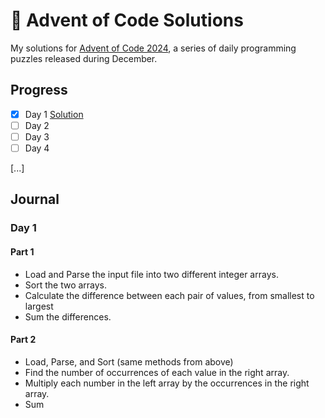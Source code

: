 # 🎄 Advent of Code Solutions

My solutions for [Advent of Code 2024](https://adventofcode.com/), a series of daily programming puzzles released during December. 


## Progress

- [x] Day 1 [Solution](https://github.com/Crowley723/advent-2024/blob/main/day01/main.go)
- [ ] Day 2
- [ ] Day 3
- [ ] Day 4

[...]

## Journal
### Day 1
#### Part 1
- Load and Parse the input file into two different integer arrays.
- Sort the two arrays.
- Calculate the difference between each pair of values, from smallest to largest
- Sum the differences.
#### Part 2
- Load, Parse, and Sort (same methods from above)
- Find the number of occurrences of each value in the right array.
- Multiply each number in the left array by the occurrences in the right array.
- Sum